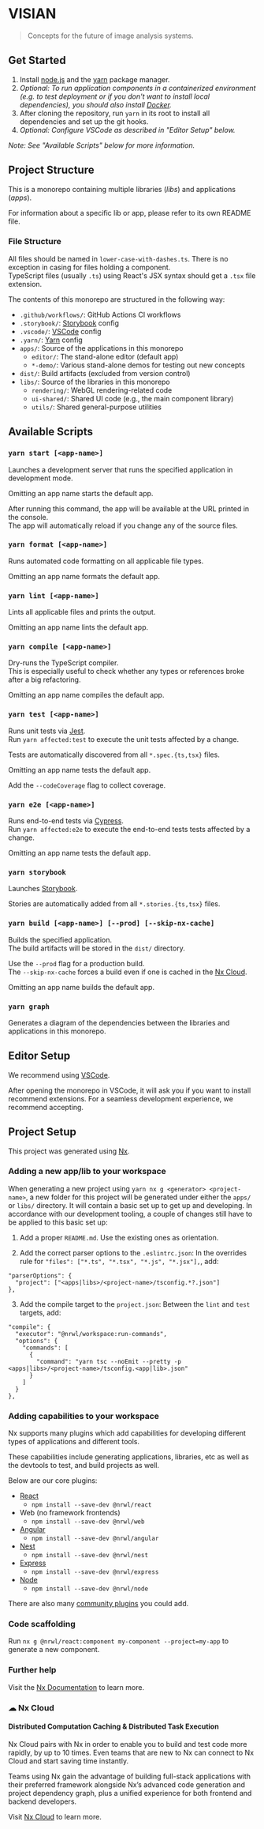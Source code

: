 # VISIAN

> Concepts for the future of image analysis systems.

## Get Started

1. Install [node.js](https://nodejs.org/en/) and the [yarn](https://yarnpkg.com/en/docs/install) package manager.
2. _Optional: To run application components in a containerized environment (e.g. to test deployment or if you don't want to install local dependencies), you should also install [Docker](https://www.docker.com/)._
3. After cloning the repository, run `yarn` in its root to install all dependencies and set up the git hooks.
4. _Optional: Configure VSCode as described in "Editor Setup" below._

_Note: See "Available Scripts" below for more information._

## Project Structure

This is a monorepo containing multiple libraries (_libs_) and applications (_apps_).

For information about a specific lib or app, please refer to its own README file.

### File Structure

All files should be named in `lower-case-with-dashes.ts`. There is no exception in casing for files holding a component.<br />
TypeScript files (usually `.ts`) using React's JSX syntax should get a `.tsx` file extension.

The contents of this monorepo are structured in the following way:

- `.github/workflows/`: GitHub Actions CI workflows
- `.storybook/`: [Storybook](https://storybook.js.org/) config
- `.vscode/`: [VSCode](https://code.visualstudio.com/) config
- `.yarn/`: [Yarn](https://yarnpkg.com/) config
- `apps/`: Source of the applications in this monorepo
  - `editor/`: The stand-alone editor (default app)
  - `*-demo/`: Various stand-alone demos for testing out new concepts
- `dist/`: Build artifacts (excluded from version control)
- `libs/`: Source of the libraries in this monorepo
  - `rendering/`: WebGL rendering-related code
  - `ui-shared/`: Shared UI code (e.g., the main component library)
  - `utils/`: Shared general-purpose utilities

## Available Scripts

### `yarn start [<app-name>]`

Launches a development server that runs the specified application in development mode.

Omitting an app name starts the default app.

After running this command, the app will be available at the URL printed in the console.<br />
The app will automatically reload if you change any of the source files.

### `yarn format [<app-name>]`

Runs automated code formatting on all applicable file types.

Omitting an app name formats the default app.

### `yarn lint [<app-name>]`

Lints all applicable files and prints the output.

Omitting an app name lints the default app.

### `yarn compile [<app-name>]`

Dry-runs the TypeScript compiler.<br />
This is especially useful to check whether any types or references broke after a big refactoring.

Omitting an app name compiles the default app.

### `yarn test [<app-name>]`

Runs unit tests via [Jest](https://jestjs.io).<br />
Run `yarn affected:test` to execute the unit tests affected by a change.

Tests are automatically discovered from all `*.spec.{ts,tsx}` files.

Omitting an app name tests the default app.

Add the `--codeCoverage` flag to collect coverage.

### `yarn e2e [<app-name>]`

Runs end-to-end tests via [Cypress](https://www.cypress.io).<br />
Run `yarn affected:e2e` to execute the end-to-end tests tests affected by a change.

Omitting an app name tests the default app.

### `yarn storybook`

Launches [Storybook](https://storybook.js.org/).

Stories are automatically added from all `*.stories.{ts,tsx}` files.

### `yarn build [<app-name>] [--prod] [--skip-nx-cache]`

Builds the specified application.<br />
The build artifacts will be stored in the `dist/` directory.

Use the `--prod` flag for a production build.<br />
The `--skip-nx-cache` forces a build even if one is cached in the [Nx Cloud](https://nx.app/).

Omitting an app name builds the default app.

### `yarn graph`

Generates a diagram of the dependencies between the libraries and applications in this monorepo.

## Editor Setup

We recommend using [VSCode](https://code.visualstudio.com/).

After opening the monorepo in VSCode, it will ask you if you want to install recommend extensions. For a seamless development experience, we recommend accepting.

## Project Setup

This project was generated using [Nx](https://nx.dev).

### Adding a new app/lib to your workspace

When generating a new project using `yarn nx g <generator> <project-name>`, a new folder for this project will be generated under either the `apps/` or `libs/` directory. It will contain a basic set up to get up and developing. In accordance with our development tooling, a couple of changes still have to be applied to this basic set up:

1. Add a proper `README.md`. Use the existing ones as orientation.

2. Add the correct parser options to the `.eslintrc.json`:
   In the overrides rule for `"files": ["*.ts", "*.tsx", "*.js", "*.jsx"],`, add:

```
"parserOptions": {
  "project": ["<apps|libs>/<project-name>/tsconfig.*?.json"]
},
```

3. Add the compile target to the `project.json`:
   Between the `lint` and `test` targets, add:

```
"compile": {
  "executor": "@nrwl/workspace:run-commands",
  "options": {
    "commands": [
      {
        "command": "yarn tsc --noEmit --pretty -p <apps|libs>/<project-name>/tsconfig.<app|lib>.json"
      }
    ]
  }
},
```

### Adding capabilities to your workspace

Nx supports many plugins which add capabilities for developing different types of applications and different tools.

These capabilities include generating applications, libraries, etc as well as the devtools to test, and build projects as well.

Below are our core plugins:

- [React](https://reactjs.org)
  - `npm install --save-dev @nrwl/react`
- Web (no framework frontends)
  - `npm install --save-dev @nrwl/web`
- [Angular](https://angular.io)
  - `npm install --save-dev @nrwl/angular`
- [Nest](https://nestjs.com)
  - `npm install --save-dev @nrwl/nest`
- [Express](https://expressjs.com)
  - `npm install --save-dev @nrwl/express`
- [Node](https://nodejs.org)
  - `npm install --save-dev @nrwl/node`

There are also many [community plugins](https://nx.dev/community) you could add.

### Code scaffolding

Run `nx g @nrwl/react:component my-component --project=my-app` to generate a new component.

### Further help

Visit the [Nx Documentation](https://nx.dev) to learn more.

### ☁ Nx Cloud

#### Distributed Computation Caching & Distributed Task Execution

Nx Cloud pairs with Nx in order to enable you to build and test code more rapidly, by up to 10 times. Even teams that are new to Nx can connect to Nx Cloud and start saving time instantly.

Teams using Nx gain the advantage of building full-stack applications with their preferred framework alongside Nx’s advanced code generation and project dependency graph, plus a unified experience for both frontend and backend developers.

Visit [Nx Cloud](https://nx.app/) to learn more.
